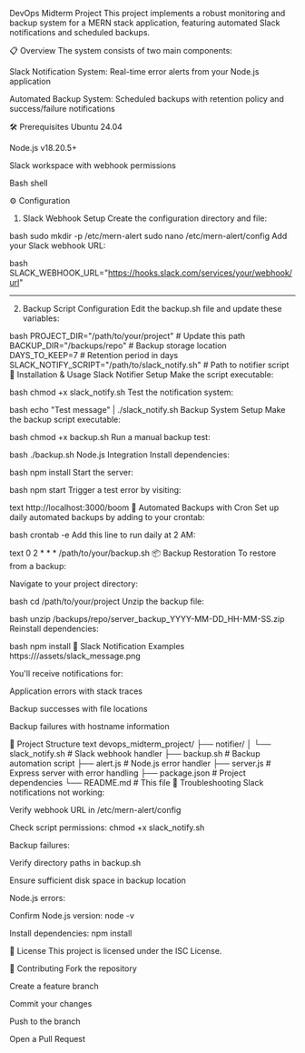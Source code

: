 DevOps Midterm Project
This project implements a robust monitoring and backup system for a MERN stack application, featuring automated Slack notifications and scheduled backups.

📋 Overview
The system consists of two main components:

Slack Notification System: Real-time error alerts from your Node.js application

Automated Backup System: Scheduled backups with retention policy and success/failure notifications

🛠️ Prerequisites
Ubuntu 24.04

Node.js v18.20.5+

Slack workspace with webhook permissions

Bash shell

⚙️ Configuration
1. Slack Webhook Setup
Create the configuration directory and file:

bash
sudo mkdir -p /etc/mern-alert
sudo nano /etc/mern-alert/config
Add your Slack webhook URL:

bash
SLACK_WEBHOOK_URL="https://hooks.slack.com/services/your/webhook/url"

------
2. Backup Script Configuration
Edit the backup.sh file and update these variables:

bash
PROJECT_DIR="/path/to/your/project"  # Update this path
BACKUP_DIR="/backups/repo"           # Backup storage location
DAYS_TO_KEEP=7                       # Retention period in days
SLACK_NOTIFY_SCRIPT="/path/to/slack_notify.sh"  # Path to notifier script
🚀 Installation & Usage
Slack Notifier Setup
Make the script executable:

bash
chmod +x slack_notify.sh
Test the notification system:

bash
echo "Test message" | ./slack_notify.sh
Backup System Setup
Make the backup script executable:

bash
chmod +x backup.sh
Run a manual backup test:

bash
./backup.sh
Node.js Integration
Install dependencies:

bash
npm install
Start the server:

bash
npm start
Trigger a test error by visiting:

text
http://localhost:3000/boom
🔧 Automated Backups with Cron
Set up daily automated backups by adding to your crontab:

bash
crontab -e
Add this line to run daily at 2 AM:

text
0 2 * * * /path/to/your/backup.sh
📦 Backup Restoration
To restore from a backup:

Navigate to your project directory:

bash
cd /path/to/your/project
Unzip the backup file:

bash
unzip /backups/repo/server_backup_YYYY-MM-DD_HH-MM-SS.zip
Reinstall dependencies:

bash
npm install
📱 Slack Notification Examples
https:///assets/slack_message.png

You'll receive notifications for:

Application errors with stack traces

Backup successes with file locations

Backup failures with hostname information

📁 Project Structure
text
devops_midterm_project/
├── notifier/
│   └── slack_notify.sh          # Slack webhook handler
├── backup.sh                    # Backup automation script
├── alert.js                     # Node.js error handler
├── server.js                    # Express server with error handling
├── package.json                 # Project dependencies
└── README.md                    # This file
🐛 Troubleshooting
Slack notifications not working:

Verify webhook URL in /etc/mern-alert/config

Check script permissions: chmod +x slack_notify.sh

Backup failures:

Verify directory paths in backup.sh

Ensure sufficient disk space in backup location

Node.js errors:

Confirm Node.js version: node -v

Install dependencies: npm install

📄 License
This project is licensed under the ISC License.

🤝 Contributing
Fork the repository

Create a feature branch

Commit your changes

Push to the branch

Open a Pull Request
